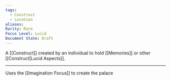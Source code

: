 ```yaml
---
tags:
  - Construct
  - Location
aliases: 
Rarity: Rare
Focus Level: Lucid
Document State: Draft
---
```

A [[Construct]] created by an individual to hold [[Memories]] or other [[Construct|Lucid Aspects]].
- - -
Uses the [[Imagination Focus]] to create the palace